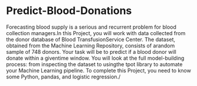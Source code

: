 # Predict-Blood-Donations
Forecasting blood supply is a serious and recurrent problem for blood collection managers.In this Project, you will work with data collected from the donor database of Blood TransfusionService Center.  The dataset, obtained from the Machine Learning Repository, consists of arandom sample of 748 donors. Your task will be to predict if a blood donor will donate within a giventime window. You will look at the full model-building process: from inspecting the dataset to usingthe tpot library to automate your Machine Learning pipeline. To complete this Project, you need to know some Python, pandas, and logistic regression./

